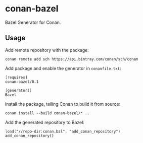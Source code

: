 # conan-bazel

Bazel Generator for Conan.

## Usage
Add remote repository with the package:

```
conan remote add sch https://api.bintray.com/conan/sch/conan
```

Add package and enable the generator in `conanfile.txt`:

```
[requires]
conan-bazel/0.1

[generators]
Bazel
```

Install the package, telling Conan to build it from source:

```
conan install --build conan-bazel/* ..
```

Add the generated repository to Bazel:

```
load("//repo-dir:conan.bzl", "add_conan_repository")
add_conan_repository()
```
